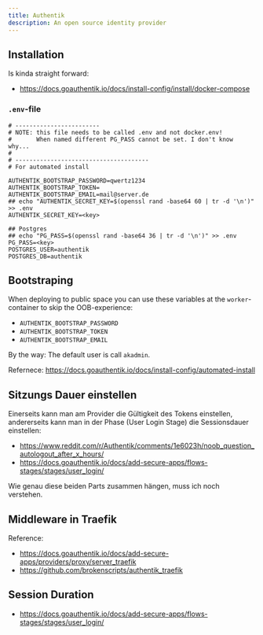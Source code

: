 ```yaml
---
title: Authentik
description: An open source identity provider
---
```


## Installation
Is kinda straight forward:

- https://docs.goauthentik.io/docs/install-config/install/docker-compose

### `.env`-file

```
# ------------------------
# NOTE: this file needs to be called .env and not docker.env!
#       When named different PG_PASS cannot be set. I don't know why...
#
# --------------------------------------
# For automated install

AUTHENTIK_BOOTSTRAP_PASSWORD=qwertz1234
AUTHENTIK_BOOTSTRAP_TOKEN=
AUTHENTIK_BOOTSTRAP_EMAIL=mail@server.de
## echo "AUTHENTIK_SECRET_KEY=$(openssl rand -base64 60 | tr -d '\n')" >> .env
AUTHENTIK_SECRET_KEY=<key>

## Postgres
## echo "PG_PASS=$(openssl rand -base64 36 | tr -d '\n')" >> .env
PG_PASS=<key>
POSTGRES_USER=authentik
POSTGRES_DB=authentik
```

## Bootstraping
When deploying to public space you can use these variables at the `worker`-container to
skip the OOB-experience:

- `AUTHENTIK_BOOTSTRAP_PASSWORD`
- `AUTHENTIK_BOOTSTRAP_TOKEN`
- `AUTHENTIK_BOOTSTRAP_EMAIL`

By the way: The default user is call `akadmin`.

Refernece: https://docs.goauthentik.io/docs/install-config/automated-install

## Sitzungs Dauer einstellen
Einerseits kann man am Provider die Gültigkeit des Tokens einstellen,
andererseits kann man in der Phase (User Login Stage) die Sessionsdauer einstellen:

- https://www.reddit.com/r/Authentik/comments/1e6023h/noob_question_autologout_after_x_hours/
- https://docs.goauthentik.io/docs/add-secure-apps/flows-stages/stages/user_login/

Wie genau diese beiden Parts zusammen hängen, muss ich noch verstehen.


## Middleware in Traefik

Reference: 
- https://docs.goauthentik.io/docs/add-secure-apps/providers/proxy/server_traefik
- https://github.com/brokenscripts/authentik_traefik

## Session Duration

- https://docs.goauthentik.io/docs/add-secure-apps/flows-stages/stages/user_login/

